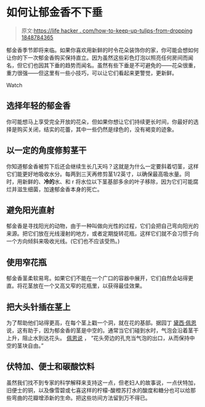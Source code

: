 # 如何让郁金香不下垂

> 原文:[https://life hacker . com/how-to-keep-up-tulips-from-dropping 1848784365](https://lifehacker.com/how-to-keep-tulips-from-drooping-1848784365)

郁金香季节即将来临。如果你喜欢用新鲜的时令花朵装饰你的家，你可能会想如何让你的下一次郁金香购买保持直立。因为虽然这些彩色灯泡以照亮任何房间而闻名，但它们也因其下垂的趋势而闻名。虽然有些下垂是不可避免的——花朵很重，重力很强——但这里有一些小技巧，可以让它们看起来更警觉，更新鲜。

Watch

## 选择年轻的郁金香

你可能想马上享受完全开放的花朵，但如果你想让它们持续更长时间，你最好的选择是购买关闭，结实的花蕾，其中一些仍然是绿色的，没有褐变的迹象。

## 以一定的角度修剪茎干

你知道郁金香被剪下后还会继续生长几天吗？这就是为什么一定要斜着切茎，这样它们能更好地吸收水分。每两到三天再修剪茎1/2英寸，以确保最高吸水量。同时，用新鲜的、**冷的**水、和 r 将水位以下茎基部多余的叶子移除，因为它们可能腐烂并滋生细菌，加速郁金香本身的死亡。

## 避免阳光直射

郁金香是寻找阳光的动物，由于一种叫做向光性的过程，它们会把自己弯向阳光的来源。把它们放在光线漫射的地方，或者定期旋转花瓶，这样它们就不会习惯于向一个方向倾斜来吸收光线。(它们也不应该受热。)

## 使用窄花瓶

郁金香茎柔软易弯。如果它们不能在一个广口的容器中展开，它们自然会站得更直。将花茎放在一个又高又窄的花瓶里，以获得最佳效果。

## 把大头针插在茎上

为了帮助他们站得更高，在每个茎上戳一个洞，就在花的基部。据园丁 [黛西·佩恩](https://www.express.co.uk/life-style/garden/1563334/Houseplants-cut-flowers-tulips-how-to-stop-tulips-drooping-tricks-hacks-penny-pin)说，这有助于，因为郁金香的茎是中空的。通常当它们碰到水时，气泡会沿着茎干上升，阻止水到达花头。 [佩恩说](https://www.express.co.uk/life-style/garden/1563334/Houseplants-cut-flowers-tulips-how-to-stop-tulips-drooping-tricks-hacks-penny-pin) ， “花头旁边的孔充当气泡的出口，从而保持中空的茎块自由。”

## 伏特加、便士和碳酸饮料

虽然我们找不到专家的科学解释来支持这一点，但老妇人的故事说，一点伏特加，旧便士的铜，以及像雪碧或七喜这样的柠檬-酸橙苏打水的酸度和糖分也可以给那些弯曲的花瓣增添新的生命。把这些坊间方法留到万不得已。
